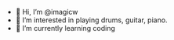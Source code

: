 - 👋 Hi, I’m @imagicw
- 👀 I’m interested in playing drums, guitar, piano.
- 🌱 I’m currently learning coding
